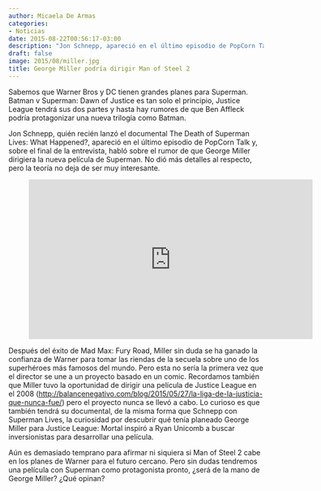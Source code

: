 ```yaml
---
author: Micaela De Armas
categories:
- Noticias
date: 2015-08-22T00:56:17-03:00
description: "Jon Schnepp, apareció en el último episodio de PopCorn Talk y, sobre el final de la entrevista, habló sobre el rumor de que George Miller dirigiera la nueva película de Superman"
draft: false
image: 2015/08/miller.jpg
title: George Miller podría dirigir Man of Steel 2
---
```


Sabemos que Warner Bros y DC tienen grandes planes para Superman. Batman v Superman: Dawn of Justice es tan solo el principio, Justice League tendrá sus dos partes y hasta hay rumores de que Ben Affleck podría protagonizar una nueva trilogía como Batman.
<!--more-->
Jon Schnepp, quién recién lanzó el documental The Death of Superman Lives: What Happened?, apareció en el último episodio de PopCorn Talk y, sobre el final de la entrevista, habló sobre el rumor de que George Miller dirigiera la nueva película de Superman. No dió más detalles al respecto, pero la teoría no deja de ser muy interesante.

<figure>
<iframe width="560" height="315" src="https://www.youtube.com/embed/Btv4XB7XTfI?t=55m20s" frameborder="0" allowfullscreen></iframe>
</figure>

Después del éxito de Mad Max: Fury Road, Miller sin duda se ha ganado la confianza de Warner para tomar las riendas de la secuela sobre uno de los superhéroes más famosos del mundo. Pero esta no sería la primera vez que el director se une a un proyecto basado en un comic. Recordamos también que Miller tuvo la oportunidad de dirigir una película de Justice League en el 2008 (http://balancenegativo.com/blog/2015/05/27/la-liga-de-la-justicia-que-nunca-fue/) pero el proyecto nunca se llevó a cabo. Lo curioso es que también tendrá su documental, de la misma forma que Schnepp con Superman Lives, la curiosidad por descubrir qué tenía planeado George Miller para Justice League: Mortal inspiró a Ryan Unicomb a buscar inversionistas para desarrollar una película.

Aún es demasiado temprano para afirmar ni siquiera si Man of Steel 2 cabe en los planes de Warner para el futuro cercano. Pero sin dudas tendremos una película con Superman como protagonista pronto, ¿será de la mano de George Miller? ¿Qué opinan?



